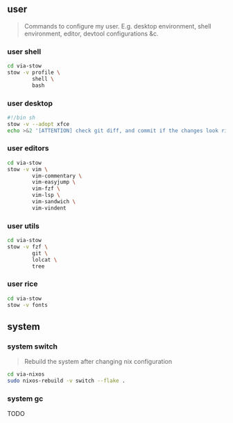 
## user

> Commands to configure my user.
> E.g. desktop environment, shell environment, editor, devtool configurations &c.

### user shell

```sh
cd via-stow
stow -v profile \
        shell \
        bash
```

### user desktop

```sh
#!/bin sh
stow -v --adopt xfce
echo >&2 '[ATTENTION] check git diff, and commit if the changes look right'
```

### user editors

```sh
cd via-stow
stow -v vim \
        vim-commentary \
        vim-easyjump \
        vim-fzf \
        vim-lsp \
        vim-sandwich \
        vim-vindent
```

### user utils

```sh
cd via-stow
stow -v fzf \
        git \
        lolcat \
        tree
```

### user rice

```sh
cd via-stow
stow -v fonts
```

## system

### system switch

> Rebuild the system after changing nix configuration

```sh
cd via-nixos
sudo nixos-rebuild -v switch --flake .
```

### system gc

TODO
